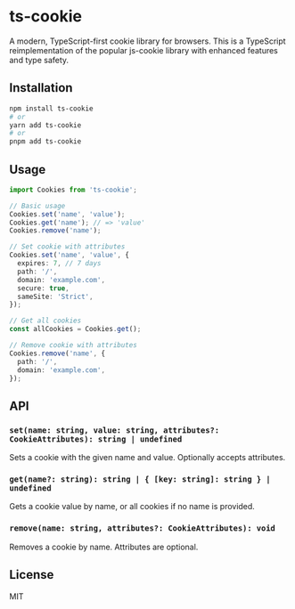 # ts-cookie

A modern, TypeScript-first cookie library for browsers. This is a TypeScript reimplementation of the popular js-cookie library with enhanced features and type safety.

## Installation

```bash
npm install ts-cookie
# or
yarn add ts-cookie
# or
pnpm add ts-cookie
```

## Usage

```typescript
import Cookies from 'ts-cookie';

// Basic usage
Cookies.set('name', 'value');
Cookies.get('name'); // => 'value'
Cookies.remove('name');

// Set cookie with attributes
Cookies.set('name', 'value', {
  expires: 7, // 7 days
  path: '/',
  domain: 'example.com',
  secure: true,
  sameSite: 'Strict',
});

// Get all cookies
const allCookies = Cookies.get();

// Remove cookie with attributes
Cookies.remove('name', {
  path: '/',
  domain: 'example.com',
});
```

## API

### `set(name: string, value: string, attributes?: CookieAttributes): string | undefined`

Sets a cookie with the given name and value. Optionally accepts attributes.

### `get(name?: string): string | { [key: string]: string } | undefined`

Gets a cookie value by name, or all cookies if no name is provided.

### `remove(name: string, attributes?: CookieAttributes): void`

Removes a cookie by name. Attributes are optional.

## License

MIT
